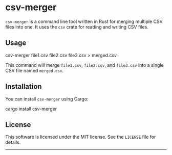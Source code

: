 # csv-merger

`csv-merger` is a command line tool written in Rust for merging multiple CSV files into one. It uses the `csv` crate for reading and writing CSV files.

## Usage

csv-merger file1.csv file2.csv file3.csv > merged.csv

This command will merge `file1.csv`, `file2.csv`, and `file3.csv` into a single CSV file named `merged.csv`.

## Installation

You can install `csv-merger` using Cargo:

cargo install csv-merger

## License

This software is licensed under the MIT license. See the `LICENSE` file for details.

---
